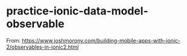 # practice-ionic-data-model-observable
From: https://www.joshmorony.com/building-mobile-apps-with-ionic-2/observables-in-ionic2.html
